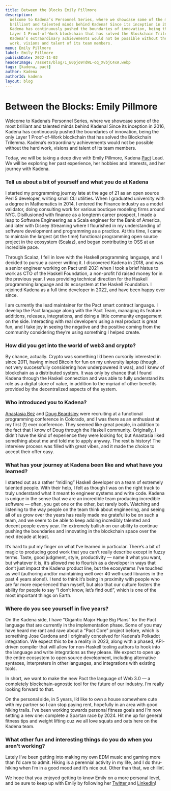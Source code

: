 ```yaml
---
title: Between the Blocks Emily Pillmore
description:
  Welcome to Kadena’s Personnel Series, where we showcase some of the most
  brilliant and talented minds behind Kadena! Since its inception in 2016,
  Kadena has continuously pushed the boundaries of innovation, being the only
  Layer 1 Proof-of-Work blockchain that has solved the Blockchain Trilemma.
  Kadena’s extraordinary achievements would not be possible without the hard
  work, visions and talent of its team members.
menu: Emily Pillmore
label: Emily Pillmore
publishDate: 2022-11-02
headerImage: /assets/blog/1_E0pjo9TdWL-oq_XvbjC4xA.webp
tags: [kadena, pact]
author: Kadena
authorId: kadena
layout: blog
---
```


# Between the Blocks: Emily Pillmore

Welcome to Kadena’s Personnel Series, where we showcase some of the most
brilliant and talented minds behind Kadena! Since its inception in 2016, Kadena
has continuously pushed the boundaries of innovation, being the only Layer 1
Proof-of-Work blockchain that has solved the Blockchain Trilemma. Kadena’s
extraordinary achievements would not be possible without the hard work, visions
and talent of its team members.

Today, we will be taking a deep dive with Emily Pillmore, Kadena
[Pact](/build/pact) Lead. We will be exploring her past experience, her
hobbies and interests, and her journey with Kadena.

### Tell us about a bit of yourself and what you do at Kadena

I started my programming journey late at the age of 21 as an open source Perl 5
developer, writing small CLI utilities. When I graduated university with a
degree in Mathematics in 2014, I entered the Finance industry as a model
validator, doing consulting work for various boutique modeling firms around NYC.
Disillusioned with finance as a longterm career prospect, I made a leap to
Software Engineering as a Scala engineer for the Bank of America, and later with
Disney Streaming where I flourished in my understanding of software development
and programming as a practice. At this time, I came to maintain the largest (at
the time) functional programming open source project in the ecosystem (Scalaz),
and began contributing to OSS at an incredible pace.

Through Scalaz, I fell in love with the Haskell programming language, and I
decided to pursue a career writing it. I discovered Kadena in 2018, and was a
senior engineer working on Pact until 2021 when I took a brief hiatus to work as
CTO of the Haskell Foundation, a non-profit I’d raised money for in the previous
year. I was providing technical direction for the Haskell programming language
and its ecosystem at the Haskell Foundation. I rejoined Kadena as a full time
developer in 2022, and have been happy ever since.

I am currently the lead maintainer for the Pact smart contract language. I
develop the Pact language along with the Pact Team, managing its feature
additions, releases, integrations, and doing a little community engagement on
the side. Interacting with real developers using a real product is great fun,
and I take joy in seeing the negative and the positive coming from the community
considering they’re using something I helped create.

### ​How did you get into the world of web3 and crypto?

By chance, actually. Crypto was something I’d been cursorily interested in since
2011, having mined Bitcoin for fun on my university laptop (though, not very
successfully considering how underpowered it was), and I knew of blockchain as a
distributed system. It was only by chance that I found Kadena through the
Haskell connection and was able to fully understand its role as a digital store
of value, in addition to the myriad of other benefits provided by the
decentralized aspects of the system.

### ​Who introduced you to Kadena?

[Anastasia Bez](./anastasia-bez-kadenas-new-chief-operations-officer-2022-09-09)
and [Doug Beardsley](https://medium.com/@mightybyte) were recruiting at a
functional programming conference in Colorado, and I was there as an enthusiast
at my first (!) ever conference. They seemed like great people, in addition to
the fact that I know of Doug through the Haskell community. Originally, I didn’t
have the kind of experience they were looking for, but Anastasia liked something
about me and told me to apply anyway. The rest is history! The interview process
was filled with great vibes, and it made the choice to accept their offer easy.

### What has your journey at Kadena been like and what have you learned?

I started out as a rather “midling” Haskell developer on a team of extremely
talented people. With their help, I felt as though I was on the right track to
truly understand what it meant to engineer systems and write code. Kadena is
unique in the sense that we are an incredible team producing incredible software
— often, you get one or the other, but rarely both. Watching and listening to
the way people on the team think about engineering, and seeing all of us grow
over the years has really made me grateful to be on such a team, and we seem to
be able to keep adding incredibly talented and decent people every year. I’m
extremely bullish on our ability to continue pushing the boundaries and
innovating in the blockchain space over the next decade at least.

It’s hard to put my finger on what I’ve learned in particular. There’s a bit of
magic to producing good work that you can’t really describe except in fuzzy
terms. Taste, good judgment, style, productivity — name it what you want, but
whatever it is, it’s allowed me to flourish as a developer in ways that don’t
just impact the Kadena product line, but the ecosystems I’ve touched as well
(authoring and/or maintaining well over 40 well-used libraries in the past 4
years alone!). I tend to think it’s being in proximity with people who are far
more experienced than myself, but also that our culture fosters the ability for
people to say “I don’t know, let’s find out!”, which is one of the most
important things on Earth.

### Where do you see yourself in five years?

On the Kadena side, I have “Gigantic Major Huge Big Plans” for the Pact language
that are currently in the implementation phase. Some of you may have heard me
rant and rave about a “Pact Core” project before, which is something Jose
Cardona and I originally conceived for Kadena’s Polkadot integration. We expect
this to be a reality in 2023, along with a phased, API-driven compiler that will
allow for non-Haskell tooling authors to hook into the language and write
integrations as they please. We expect to open up the entire ecosystem to open
source development, including alternative syntaxes, interpreters in other
languages, and integrations with existing tools.

In short, we want to make the new Pact the language of Web 3.0 — a completely
blockchain-agnostic tool for the future of our industry. I’m really looking
forward to that.

On the personal side, in 5 years, I’d like to own a house somewhere cute with my
partner so I can stop paying rent, hopefully in an area with good hiking trails.
I’ve been working towards personal fitness goals and I’m now setting a new one:
complete a Spartan race by 2024. Hit me up for general fitness tips and weight
lifting cuz we all love squats and oats here on the Kadena team.

### ​What other fun and interesting things do you do when you aren’t working?

Lately I’ve been getting into making my own EDM music and gaming more than I’d
care to admit. Hiking is a perennial activity in my life, and I do thru-hiking
when I’m in a good mood and it’s nice out. Other than that, we chillin’.

We hope that you enjoyed getting to know Emily on a more personal level, and be
sure to keep up with Emily by following her
[Twitter ](https://twitter.com/wafflepirate)and
[LinkedIn](https://github.com/emilypi)!
